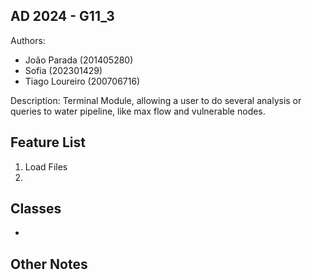 ## AD 2024 - G11_3
 
Authors: 
- João Parada (201405280)
- Sofia (202301429)
- Tiago Loureiro (200706716)

Description: Terminal Module, allowing a user to do several analysis or queries to water pipeline, like max flow and vulnerable nodes. 

## Feature List
1) Load Files
2)

## Classes
- 

## Other Notes
